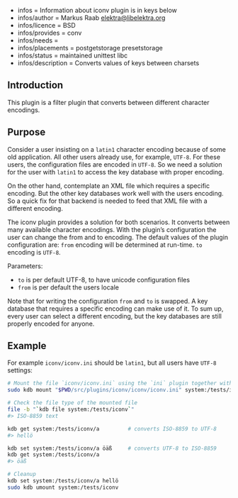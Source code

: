 - infos = Information about iconv plugin is in keys below
- infos/author = Markus Raab <elektra@libelektra.org>
- infos/licence = BSD
- infos/provides = conv
- infos/needs =
- infos/placements = postgetstorage presetstorage
- infos/status = maintained unittest libc
- infos/description = Converts values of keys between charsets

## Introduction

This plugin is a filter plugin that converts between different character encodings.

## Purpose

Consider a user insisting on a `latin1` character encoding because
of some old application. All other users already use, for example,
`UTF-8`. For these users, the configuration files are encoded in
`UTF-8`. So we need a solution for the user with `latin1` to access the
key database with proper encoding.

On the other hand, contemplate an XML file which requires a specific
encoding. But the other key databases work well with the users
encoding. So a quick fix for that backend is needed to feed that XML
file with a different encoding.

The iconv plugin provides a solution for both scenarios. It converts between
many available character encodings. With the plugin’s configuration
the user can change the from and to encoding. The default values of the
plugin configuration are: `from` encoding will be determined at run-time.
`to` encoding is `UTF-8`.

Parameters:

- `to` is per default UTF-8, to have unicode configuration files
- `from` is per default the users locale

Note that for writing the configuration `from` and `to` is swapped. A
key database that requires a specific encoding can make use of it. To
sum up, every user can select a different encoding, but the key databases
are still properly encoded for anyone.

## Example

For example `iconv/iconv.ini` should be `latin1`, but all users
have `UTF-8` settings:

```sh
# Mount the file `iconv/iconv.ini` using the `ini` plugin together with `iconv`
sudo kdb mount "$PWD/src/plugins/iconv/iconv/iconv.ini" system:/tests/iconv ini iconv from=UTF-8,to=ISO-8859-1

# Check the file type of the mounted file
file -b "`kdb file system:/tests/iconv`"
#> ISO-8859 text

kdb get system:/tests/iconv/a         # converts ISO-8859 to UTF-8
#> hellö

kdb set system:/tests/iconv/a öäß     # converts UTF-8 to ISO-8859
kdb get system:/tests/iconv/a
#> öäß

# Cleanup
kdb set system:/tests/iconv/a hellö
sudo kdb umount system:/tests/iconv
```
